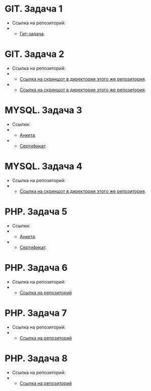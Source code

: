 # GIT. Задача 1
- Ссылка на репозиторий:
- - [Гит-задача](https://github.com/thecreeez/gitHowTo).

# GIT. Задача 2
- Ссылка на репозиторий:
- - [Ссылка на скриншот в директории этого же репозитория](https://github.com/thecreeez/q-digital-internship/blob/main/git-2/1.png).
- - [Ссылка на скриншот в директории этого же репозитория](https://github.com/thecreeez/q-digital-internship/blob/main/git-2/2.png).

# MYSQL. Задача 3
- Ссылки:
- - [Анкета](https://www.sololearn.com/profile/28034448).
- - [Сертификат](https://www.sololearn.com/certificates/CT-NQ1YHMXY).

# MYSQL. Задача 4
- Ссылка на репозиторий:
- - [Ссылка на скриншот в директории этого же репозитория](https://github.com/thecreeez/q-digital-internship/blob/main/sql-4/1.png).

# PHP. Задача 5
- Ссылки:
- - [Анкета](https://www.sololearn.com/profile/28034448).
- - [Сертификат](https://www.sololearn.com/certificates/CT-ECOTDQ3I).

# PHP. Задача 6
- Ссылка на репозиторий:
- - [Ссылка на репозиторий](https://github.com/thecreeez/q-digital-6)

# PHP. Задача 7
- Ссылка на репозиторий:
- - [Ссылка на репозиторий](https://github.com/thecreeez/q-digital-7)

# PHP. Задача 8
- Ссылка на репозиторий:
- - [Ссылка на репозиторий](https://github.com/thecreeez/q-digital-8)
